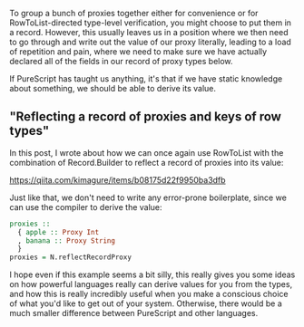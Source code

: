 To group a bunch of proxies together either for convenience or for RowToList-directed type-level verification, you might choose to put them in a record. However, this usually leaves us in a position where we then need to go through and write out the value of our proxy literally, leading to a load of repetition and pain, where we need to make sure we have actually declared all of the fields in our record of proxy types below.

If PureScript has taught us anything, it's that if we have static knowledge about something, we should be able to derive its value.

## "Reflecting a record of proxies and keys of row types"

In this post, I wrote about how we can once again use RowToList with the combination of Record.Builder to reflect a record of proxies into its value:

<https://qiita.com/kimagure/items/b08175d22f9950ba3dfb>

Just like that, we don't need to write any error-prone boilerplate, since we can use the compiler to derive the value:

```hs
proxies ::
  { apple :: Proxy Int
  , banana :: Proxy String
  }
proxies = N.reflectRecordProxy
```

I hope even if this example seems a bit silly, this really gives you some ideas on how powerful languages really can derive values for you from the types, and how this is really incredibly useful when you make a conscious choice of what you'd like to get out of your system. Otherwise, there would be a much smaller difference between PureScript and other languages.

